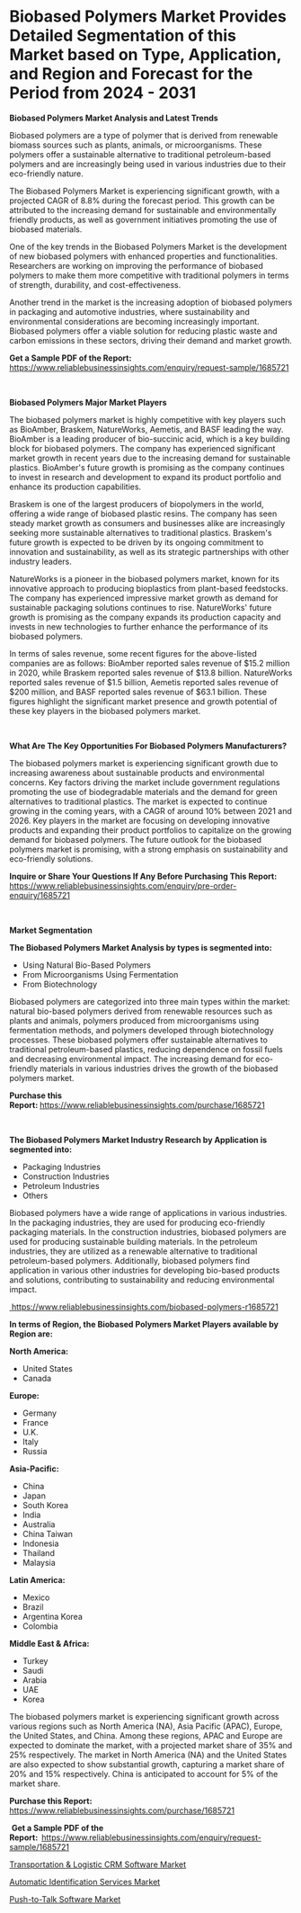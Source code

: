 <p><h1>Biobased Polymers Market Provides Detailed Segmentation of this Market based on Type, Application, and Region and Forecast for the Period from 2024 - 2031</h1></p><p><strong>Biobased Polymers Market Analysis and Latest Trends</strong></p>
<p><p>Biobased polymers are a type of polymer that is derived from renewable biomass sources such as plants, animals, or microorganisms. These polymers offer a sustainable alternative to traditional petroleum-based polymers and are increasingly being used in various industries due to their eco-friendly nature.</p><p>The Biobased Polymers Market is experiencing significant growth, with a projected CAGR of 8.8% during the forecast period. This growth can be attributed to the increasing demand for sustainable and environmentally friendly products, as well as government initiatives promoting the use of biobased materials.</p><p>One of the key trends in the Biobased Polymers Market is the development of new biobased polymers with enhanced properties and functionalities. Researchers are working on improving the performance of biobased polymers to make them more competitive with traditional polymers in terms of strength, durability, and cost-effectiveness.</p><p>Another trend in the market is the increasing adoption of biobased polymers in packaging and automotive industries, where sustainability and environmental considerations are becoming increasingly important. Biobased polymers offer a viable solution for reducing plastic waste and carbon emissions in these sectors, driving their demand and market growth.</p></p>
<p><strong>Get a Sample PDF of the Report:&nbsp;</strong> <a href="https://www.reliablebusinessinsights.com/enquiry/request-sample/1685721">https://www.reliablebusinessinsights.com/enquiry/request-sample/1685721</a></p>
<p>&nbsp;</p>
<p><strong>Biobased Polymers Major Market Players</strong></p>
<p><p>The biobased polymers market is highly competitive with key players such as BioAmber, Braskem, NatureWorks, Aemetis, and BASF leading the way. BioAmber is a leading producer of bio-succinic acid, which is a key building block for biobased polymers. The company has experienced significant market growth in recent years due to the increasing demand for sustainable plastics. BioAmber's future growth is promising as the company continues to invest in research and development to expand its product portfolio and enhance its production capabilities.</p><p>Braskem is one of the largest producers of biopolymers in the world, offering a wide range of biobased plastic resins. The company has seen steady market growth as consumers and businesses alike are increasingly seeking more sustainable alternatives to traditional plastics. Braskem's future growth is expected to be driven by its ongoing commitment to innovation and sustainability, as well as its strategic partnerships with other industry leaders.</p><p>NatureWorks is a pioneer in the biobased polymers market, known for its innovative approach to producing bioplastics from plant-based feedstocks. The company has experienced impressive market growth as demand for sustainable packaging solutions continues to rise. NatureWorks' future growth is promising as the company expands its production capacity and invests in new technologies to further enhance the performance of its biobased polymers.</p><p>In terms of sales revenue, some recent figures for the above-listed companies are as follows: BioAmber reported sales revenue of $15.2 million in 2020, while Braskem reported sales revenue of $13.8 billion. NatureWorks reported sales revenue of $1.5 billion, Aemetis reported sales revenue of $200 million, and BASF reported sales revenue of $63.1 billion. These figures highlight the significant market presence and growth potential of these key players in the biobased polymers market.</p></p>
<p>&nbsp;</p>
<p><strong>What Are The Key Opportunities For Biobased Polymers Manufacturers?</strong></p>
<p><p>The biobased polymers market is experiencing significant growth due to increasing awareness about sustainable products and environmental concerns. Key factors driving the market include government regulations promoting the use of biodegradable materials and the demand for green alternatives to traditional plastics. The market is expected to continue growing in the coming years, with a CAGR of around 10% between 2021 and 2026. Key players in the market are focusing on developing innovative products and expanding their product portfolios to capitalize on the growing demand for biobased polymers. The future outlook for the biobased polymers market is promising, with a strong emphasis on sustainability and eco-friendly solutions.</p></p>
<p><strong>Inquire or Share Your Questions If Any Before Purchasing This Report:</strong> <a href="https://www.reliablebusinessinsights.com/enquiry/pre-order-enquiry/1685721">https://www.reliablebusinessinsights.com/enquiry/pre-order-enquiry/1685721</a></p>
<p>&nbsp;</p>
<p><strong>Market Segmentation</strong></p>
<p><strong>The Biobased Polymers Market Analysis by types is segmented into:</strong></p>
<p><ul><li>Using Natural Bio-Based Polymers</li><li>From Microorganisms Using Fermentation</li><li>From Biotechnology</li></ul></p>
<p><p>Biobased polymers are categorized into three main types within the market: natural bio-based polymers derived from renewable resources such as plants and animals, polymers produced from microorganisms using fermentation methods, and polymers developed through biotechnology processes. These biobased polymers offer sustainable alternatives to traditional petroleum-based plastics, reducing dependence on fossil fuels and decreasing environmental impact. The increasing demand for eco-friendly materials in various industries drives the growth of the biobased polymers market.</p></p>
<p><strong>Purchase this Report:&nbsp;</strong><a href="https://www.reliablebusinessinsights.com/purchase/1685721">https://www.reliablebusinessinsights.com/purchase/1685721</a></p>
<p>&nbsp;</p>
<p><strong>The Biobased Polymers Market Industry Research by Application is segmented into:</strong></p>
<p><ul><li>Packaging Industries</li><li>Construction Industries</li><li>Petroleum Industries</li><li>Others</li></ul></p>
<p><p>Biobased polymers have a wide range of applications in various industries. In the packaging industries, they are used for producing eco-friendly packaging materials. In the construction industries, biobased polymers are used for producing sustainable building materials. In the petroleum industries, they are utilized as a renewable alternative to traditional petroleum-based polymers. Additionally, biobased polymers find application in various other industries for developing bio-based products and solutions, contributing to sustainability and reducing environmental impact.</p></p>
<p><a href="https://www.reliablebusinessinsights.com/biobased-polymers-r1685721">&nbsp;https://www.reliablebusinessinsights.com/biobased-polymers-r1685721</a></p>
<p><strong>In terms of Region, the Biobased Polymers Market Players available by Region are:</strong></p>
<p>
    <p> <strong> North America: </strong>
        <ul>
            <li>United States</li>
            <li>Canada</li>
        </ul>
        </p> 
    <p> <strong> Europe: </strong>
        <ul>
            <li>Germany</li>
            <li>France</li>
            <li>U.K.</li>
            <li>Italy</li>
            <li>Russia</li>
        </ul>
        </p> 
    <p> <strong> Asia-Pacific: </strong>
        <ul>
            <li>China</li>
            <li>Japan</li>
            <li>South Korea</li>
            <li>India</li>
            <li>Australia</li>
            <li>China Taiwan</li>
            <li>Indonesia</li>
            <li>Thailand</li>
            <li>Malaysia</li>
        </ul>
        </p> 
    <p> <strong> Latin America: </strong>
        <ul>
            <li>Mexico</li>
            <li>Brazil</li>
            <li>Argentina Korea</li>
            <li>Colombia</li>
        </ul>
        </p> 
    <p> <strong> Middle East & Africa: </strong>
        <ul>
            <li>Turkey</li>
            <li>Saudi</li>
            <li>Arabia</li>
            <li>UAE</li>
            <li>Korea</li>
        </ul>
    </p>
    </p>
<p><p>The biobased polymers market is experiencing significant growth across various regions such as North America (NA), Asia Pacific (APAC), Europe, the United States, and China. Among these regions, APAC and Europe are expected to dominate the market, with a projected market share of 35% and 25% respectively. The market in North America (NA) and the United States are also expected to show substantial growth, capturing a market share of 20% and 15% respectively. China is anticipated to account for 5% of the market share.</p></p>
<p><strong>Purchase this Report: </strong><a href="https://www.reliablebusinessinsights.com/purchase/1685721">https://www.reliablebusinessinsights.com/purchase/1685721</a></p>
<p>&nbsp;<strong>Get a Sample PDF of the Report:&nbsp;&nbsp;</strong><a href="https://www.reliablebusinessinsights.com/enquiry/request-sample/1685721">https://www.reliablebusinessinsights.com/enquiry/request-sample/1685721</a></p>
<p><strong></strong></p>
<p><p><a href="https://github.com/SheilaBruen2023/Market-Research-Report-List-2/blob/main/transportation-logistic-crm-software-market.md">Transportation & Logistic CRM Software Market</a></p><p><a href="https://github.com/marthawweekle/Market-Research-Report-List-2/blob/main/automatic-identification-services-market.md">Automatic Identification Services Market</a></p><p><a href="https://github.com/HenrietteMills1/Market-Research-Report-List-2/blob/main/push-to-talk-software-market.md">Push-to-Talk Software Market</a></p></p>
